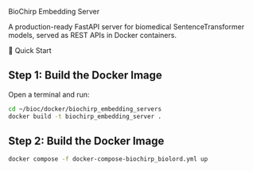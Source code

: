 BioChirp Embedding Server

A production-ready FastAPI server for biomedical SentenceTransformer models, served as REST APIs in Docker containers.

🚀 Quick Start

## Step 1: Build the Docker Image


Open a terminal and run:

```bash
cd ~/bioc/docker/biochirp_embedding_servers
docker build -t biochirp_embedding_server .

```

## Step 2: Build the Docker Image


```bash
docker compose -f docker-compose-biochirp_biolord.yml up
```



